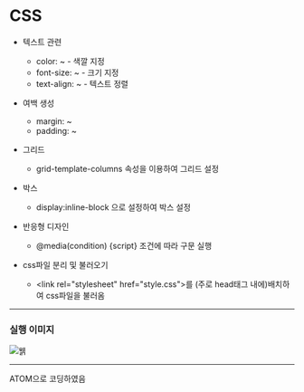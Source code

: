 # CSS

- 텍스트 관련   
  + color: ~ - 색깔 지정   
  + font-size: ~ - 크기 지정   
  + text-align: ~ - 텍스트 정렬   
  
- 여백 생성   
  + margin: ~   
  + padding: ~   
     
- 그리드
  + grid-template-columns 속성을 이용하여 그리드 설정   
    
- 박스
  + display:inline-block 으로 설정하여 박스 설정   
    
- 반응형 디자인   
  + @media(condition) {script} 조건에 따라 구문 실행   
   
- css파일 분리 및 불러오기   
  + &lt;link rel="stylesheet" href="style.css">를 (주로 head태그 내에)배치하여 css파일을 불러옴   

----------------------
### 실행 이미지

![웱](https://raw.githubusercontent.com/junhyuk0801/WebStudy/master/CSS/runcapture.JPG) 

----------------------

ATOM으로 코딩하였음
